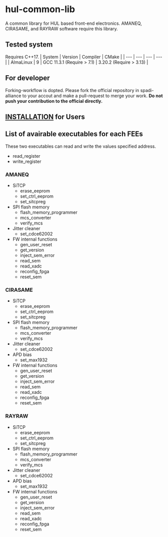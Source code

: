 # hul-common-lib
A common library for HUL based front-end electronics.
AMANEQ, CIRASAME, and RAYRAW software require this library.

## Tested system
Requires C++17.
| System | Version | Compiler                 | CMake                          |
| ---    | ---     | ---                      | ---                            | 
| AlmaLinux | 9       | GCC 11.3.1 (Require > 7.1) | 3.20.2 (Require > 3.13) |

## For developer
Forking-workflow is dopted. Please fork the official repository in spadi-alliance to your accout and make a pull-request to merge your work.
**Do not push your contribution to the official directly.**

## [INSTALLATION](INSTALL.md) for Users

## List of avairable executables for each FEEs

These two executables can read and write the values specified address.
- read_register
- write_register

### AMANEQ

- SiTCP
  - erase_eeprom
  - set_ctrl_eeprom
  - set_sitcpreg
- SPI flash memory
  - flash_memory_programmer
  - mcs_converter
  - verify_mcs
- Jitter cleaner
  - set_cdce62002
- FW internal functions
  - gen_user_reset
  - get_version
  - inject_sem_error
  - read_sem
  - read_xadc
  - reconfig_fpga
  - reset_sem

### CIRASAME

- SiTCP
  - erase_eeprom
  - set_ctrl_eeprom
  - set_sitcpreg
- SPI flash memory
  - flash_memory_programmer
  - mcs_converter
  - verify_mcs
- Jitter cleaner
  - set_cdce62002
- APD bias
  - set_max1932
- FW internal functions
  - gen_user_reset
  - get_version
  - inject_sem_error
  - read_sem
  - read_xadc
  - reconfig_fpga
  - reset_sem
 
### RAYRAW

- SiTCP
  - erase_eeprom
  - set_ctrl_eeprom
  - set_sitcpreg
- SPI flash memory
  - flash_memory_programmer
  - mcs_converter
  - verify_mcs
- Jitter cleaner
  - set_cdce62002
- APD bias
  - set_max1932
- FW internal functions
  - gen_user_reset
  - get_version
  - inject_sem_error
  - read_sem
  - read_xadc
  - reconfig_fpga
  - reset_sem
